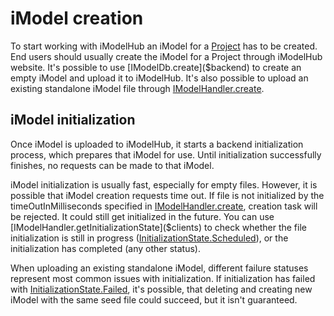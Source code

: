 # iModel creation
To start working with iModelHub an iModel for a [Project]($clients) has to be created. End users should usually create the iModel for a Project through iModelHub website. It's possible to use [IModelDb.create]($backend) to create an empty iModel and upload it to iModelHub. It's also possible to upload an existing standalone iModel file through [IModelHandler.create]($clients).

## iModel initialization
Once iModel is uploaded to iModelHub, it starts a backend initialization process, which prepares that iModel for use. Until initialization successfully finishes, no requests can be made to that iModel.

iModel initialization is usually fast, especially for empty files. However, it is possible that iModel creation requests time out. If file is not initialized by the timeOutInMilliseconds specified in [IModelHandler.create]($clients), creation task will be rejected. It could still get initialized in the future. You can use [IModelHandler.getInitializationState]($clients) to check whether the file initialization is still in progress ([InitializationState.Scheduled]($clients)), or the initialization has completed (any other status).

When uploading an existing standalone iModel, different failure statuses represent most common issues with initialization. If initialization has failed with [InitializationState.Failed]($clients), it's possible, that deleting and creating new iModel with the same seed file could succeed, but it isn't guaranteed.
